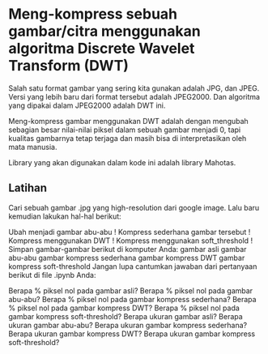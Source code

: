 # Meng-kompress sebuah gambar/citra menggunakan algoritma Discrete Wavelet Transform (DWT)
Salah satu format gambar yang sering kita gunakan adalah JPG, dan JPEG. Versi yang lebih baru dari format tersebut adalah JPEG2000. Dan algoritma yang dipakai dalam JPEG2000 adalah DWT ini.

Meng-kompress gambar menggunakan DWT adalah dengan mengubah sebagian besar nilai-nilai piksel dalam sebuah gambar menjadi 0, tapi kualitas gambarnya tetap terjaga dan masih bisa di interpretasikan oleh mata manusia.

Library yang akan digunakan dalam kode ini adalah library Mahotas.

## Latihan
Cari sebuah gambar .jpg yang high-resolution dari google image.
Lalu baru kemudian lakukan hal-hal berikut:

Ubah menjadi gambar abu-abu !
Kompress sederhana gambar tersebut !
Kompress menggunakan DWT !
Kompress menggunakan soft_threshold !
Simpan gambar-gambar berikut di komputer Anda:
gambar asli
gambar abu-abu
gambar kompress sederhana
gambar kompress DWT
gambar kompress soft-threshold
Jangan lupa cantumkan jawaban dari pertanyaan berikut di file .ipynb Anda:

Berapa % piksel nol pada gambar asli?
Berapa % piksel nol pada gambar abu-abu?
Berapa % piksel nol pada gambar kompress sederhana?
Berapa % piksel nol pada gambar kompress DWT?
Berapa % piksel nol pada gambar kompress soft-threshold?
Berapa ukuran gambar asli?
Berapa ukuran gambar abu-abu?
Berapa ukuran gambar kompress sederhana?
Berapa ukuran gambar kompress DWT?
Berapa ukuran gambar kompress soft-threshold?
